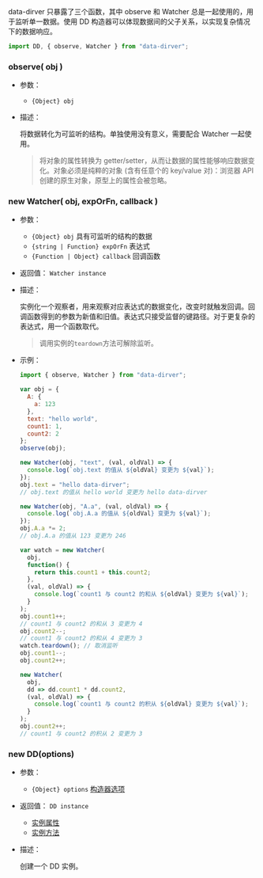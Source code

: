 data-dirver 只暴露了三个函数，其中 observe 和 Watcher 总是一起使用的，用于监听单一数据。使用 DD 构造器可以体现数据间的父子关系，以实现复杂情况下的数据响应。
```js
import DD, { observe, Watcher } from "data-dirver";
```

### observe( obj )

- 参数：

  - `{Object} obj`

- 描述：

  将数据转化为可监听的结构。单独使用没有意义，需要配合 Watcher 一起使用。

  > 将对象的属性转换为 getter/setter，从而让数据的属性能够响应数据变化。对象必须是纯粹的对象 (含有任意个的 key/value 对)：浏览器 API 创建的原生对象，原型上的属性会被忽略。

### new Watcher( obj, expOrFn, callback )

- 参数：

  - `{Object} obj` 具有可监听的结构的数据
  - `{string | Function} expOrFn` 表达式
  - `{Function | Object} callback` 回调函数

- 返回值： `Watcher instance`

- 描述：

  实例化一个观察者，用来观察对应表达式的数据变化，改变时就触发回调。回调函数得到的参数为新值和旧值。表达式只接受监督的键路径。对于更复杂的表达式，用一个函数取代。
  
  > 调用实例的`teardown`方法可解除监听。

- 示例：

  ```js
  import { observe, Watcher } from "data-dirver";

  var obj = {
    A: {
      a: 123
    },
    text: "hello world",
    count1: 1,
    count2: 2
  };
  observe(obj);

  new Watcher(obj, "text", (val, oldVal) => {
    console.log(`obj.text 的值从 ${oldVal} 变更为 ${val}`);
  });
  obj.text = "hello data-dirver";
  // obj.text 的值从 hello world 变更为 hello data-dirver

  new Watcher(obj, "A.a", (val, oldVal) => {
    console.log(`obj.A.a 的值从 ${oldVal} 变更为 ${val}`);
  });
  obj.A.a *= 2;
  // obj.A.a 的值从 123 变更为 246

  var watch = new Watcher(
    obj,
    function() {
      return this.count1 + this.count2;
    },
    (val, oldVal) => {
      console.log(`count1 与 count2 的和从 ${oldVal} 变更为 ${val}`);
    }
  );
  obj.count1++;
  // count1 与 count2 的和从 3 变更为 4
  obj.count2--;
  // count1 与 count2 的和从 4 变更为 3
  watch.teardown(); // 取消监听
  obj.count1--;
  obj.count2++;

  new Watcher(
    obj,
    dd => dd.count1 * dd.count2,
    (val, oldVal) => {
      console.log(`count1 与 count2 的积从 ${oldVal} 变更为 ${val}`);
    }
  );
  obj.count2++;
  // count1 与 count2 的积从 2 变更为 3
  ```

### new DD(options)

- 参数：

  - `{Object} options` [构造器选项](https://hamger.github.io/data-dirver/#/options)

- 返回值： `DD instance`

  - [实例属性](https://hamger.github.io/data-dirver/#/instancePorp)
  - [实例方法](https://hamger.github.io/data-dirver/#/instanceFunc)

- 描述：

  创建一个 DD 实例。
  